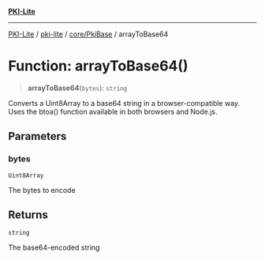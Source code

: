 [**PKI-Lite**](../../../../README.md)

---

[PKI-Lite](../../../../README.md) / [pki-lite](../../../README.md) / [core/PkiBase](../README.md) / arrayToBase64

# Function: arrayToBase64()

> **arrayToBase64**(`bytes`): `string`

Converts a Uint8Array to a base64 string in a browser-compatible way.
Uses the btoa() function available in both browsers and Node.js.

## Parameters

### bytes

`Uint8Array`

The bytes to encode

## Returns

`string`

The base64-encoded string

